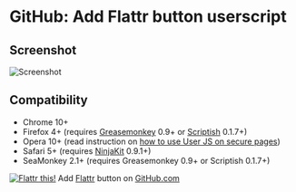 # GitHub: Add Flattr button userscript

## Screenshot
![Screenshot](http://i.imgur.com/TbL9y.png)

## Compatibility
* Chrome 10+
* Firefox 4+ (requires [Greasemonkey](https://addons.mozilla.org/addon/greasemonkey/) 0.9+ or [Scriptish](https://addons.mozilla.org/addon/scriptish) 0.1.7+)
* Opera 10+ (read instruction on [how to use User JS on secure pages](http://www.opera.com/docs/userjs/using/#securepages))
* Safari 5+ (requires [NinjaKit](https://github.com/os0x/NinjaKit) 0.9.1+)
* SeaMonkey 2.1+ (requires Greasemonkey 0.9+ or Scriptish 0.1.7+)

[![Flattr this!](https://api.flattr.com/button/flattr-badge-large.png)](https://flattr.com/t/733518 "Flattr this!")
Add [Flattr](https://flattr.com/) button on [GitHub.com](https://github.com/)